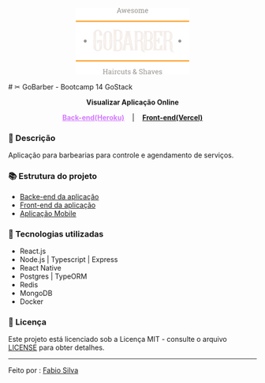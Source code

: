 <p align="center"><img src="./assets/logo.png"/></p>
# ✂ GoBarber - Bootcamp 14 GoStack

<p align="center"><b>Visualizar Aplicação Online</b></p>
<p align="center">
  <a href="#" 
  style="color:#d279ff; font-weight: bold; margin-right: 12px">Back-end(Heroku)</a>
  | 
  <a href="#"
  style="font-weight: bold; margin-left: 12px">Front-end(Vercel)</a>
</p>


### 📕 Descrição 

Aplicação para barbearias para controle e agendamento de serviços.

### 📚 Estrutura do projeto

- [Backe-end da aplicação](./gobarber_api)
- [Front-end da aplicação](./gobarber_web)
- [Aplicação Mobile](./gorbarber_app)


### 🚀 Tecnologias utilizadas

- React.js
- Node.js | Typescript | Express
- React Native
- Postgres | TypeORM
- Redis
- MongoDB
- Docker

### 📃 Licença
Este projeto está licenciado sob a Licença MIT - consulte o arquivo [LICENSE](./LICENSE) para obter detalhes.

---
Feito por : [Fabio Silva](https://fabiosilvaweb.com)
